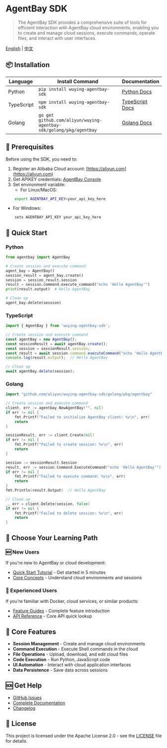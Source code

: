 # AgentBay SDK

> The AgentBay SDK provides a comprehensive suite of tools for efficient interaction with AgentBay cloud environments, enabling you to create and manage cloud sessions, execute commands, operate files, and interact with user interfaces.

[English](README.md) | [中文](README-CN.md)

## 📦 Installation

| Language | Install Command | Documentation |
|----------|----------------|---------------|
| Python | `pip install wuying-agentbay-sdk` | [Python Docs](python/README.md) |
| TypeScript | `npm install wuying-agentbay-sdk` | [TypeScript Docs](typescript/README.md) |
| Golang | `go get github.com/aliyun/wuying-agentbay-sdk/golang/pkg/agentbay` | [Golang Docs](golang/README.md) |

## 🚀 Prerequisites

Before using the SDK, you need to:

1. Register an Alibaba Cloud account: [https://aliyun.com](https://aliyun.com)
2. Get APIKEY credentials: [AgentBay Console](https://agentbay.console.aliyun.com/service-management)
3. Set environment variable:
   - For Linux/MacOS:
```bash
    export AGENTBAY_API_KEY=your_api_key_here
```
   - For Windows:
```cmd
    setx AGENTBAY_API_KEY your_api_key_here
```

## 🚀 Quick Start

### Python
```python
from agentbay import AgentBay

# Create session and execute command
agent_bay = AgentBay()
session_result = agent_bay.create()
session = session_result.session
result = session.command.execute_command("echo 'Hello AgentBay'")
print(result.output)  # Hello AgentBay

# Clean up
agent_bay.delete(session)
```

### TypeScript
```typescript
import { AgentBay } from 'wuying-agentbay-sdk';

// Create session and execute command
const agentBay = new AgentBay();
const sessionResult = await agentBay.create();
const session = sessionResult.session;
const result = await session.command.executeCommand("echo 'Hello AgentBay'");
console.log(result.output);  // Hello AgentBay

// Clean up
await agentBay.delete(session);
```

### Golang
```go
import "github.com/aliyun/wuying-agentbay-sdk/golang/pkg/agentbay"

// Create session and execute command
client, err := agentbay.NewAgentBay("", nil)
if err != nil {
    fmt.Printf("Failed to initialize AgentBay client: %v\n", err)
    return
}

sessionResult, err := client.Create(nil)
if err != nil {
    fmt.Printf("Failed to create session: %v\n", err)
    return
}

session := sessionResult.Session
result, err := session.Command.ExecuteCommand("echo 'Hello AgentBay'")
if err != nil {
    fmt.Printf("Failed to execute command: %v\n", err)
    return
}
fmt.Println(result.Output)  // Hello AgentBay

// Clean up
_, err = client.Delete(session, false)
if err != nil {
    fmt.Printf("Failed to delete session: %v\n", err)
    return
}
```

## 👋 Choose Your Learning Path

### 🆕 New Users
If you're new to AgentBay or cloud development:
- [Quick Start Tutorial](docs/quickstart/README.md) - Get started in 5 minutes
- [Core Concepts](docs/quickstart/basic-concepts.md) - Understand cloud environments and sessions

### 🚀 Experienced Users
If you're familiar with Docker, cloud services, or similar products:
- [Feature Guides](docs/guides/README.md) - Complete feature introduction
- [API Reference](docs/api-reference.md) - Core API quick lookup

## 🔧 Core Features

- **Session Management** - Create and manage cloud environments
- **Command Execution** - Execute Shell commands in the cloud
- **File Operations** - Upload, download, and edit cloud files
- **Code Execution** - Run Python, JavaScript code
- **UI Automation** - Interact with cloud application interfaces
- **Data Persistence** - Save data across sessions

## 🆘 Get Help

- [GitHub Issues](https://github.com/aliyun/wuying-agentbay-sdk/issues)
- [Complete Documentation](docs/README.md)
- [Changelog](CHANGELOG.md)

## 📄 License

This project is licensed under the Apache License 2.0 - see the [LICENSE](LICENSE) file for details.
